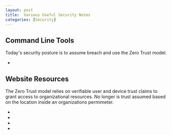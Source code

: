 ```yaml
---
layout: post
title:  Various Useful Security Notes 
categories: [Security]
---
```


## Command Line Tools

Today's security posture is to assume breach and use the Zero Trust model.

- 


## Website Resources

The Zero Trust model relies on verifiable user and device trust claims to grant access to organizational resources.  No longer is trust assumed based on the location inside an organizations permimeter. 

- 
- 
-  
- 

